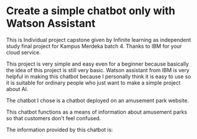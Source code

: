 # Create a simple chatbot only with Watson Assistant

This is Individual project capstone given by Infinite learning as independent study final project for Kampus Merdeka batch 4. Thanks to IBM for your cloud service.

This project is very simple and easy even for a beginner because basically the idea of ​​this project is still very basic.
Watson assistant from IBM is very helpful in making this chatbot because I personally think it is easy to use so it is suitable for ordinary people who just want to make a simple project about AI.

The chatbot I chose is a chatbot deployed on an amusement park website.


This chatbot functions as a means of information about amusement parks so that customers don't feel confused.

The information provided by this chatbot is:
